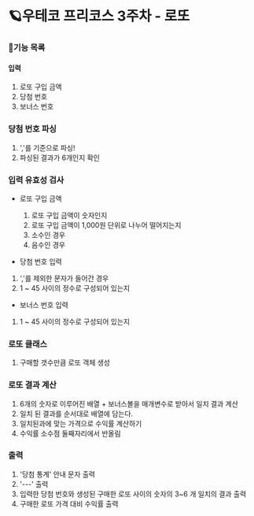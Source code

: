# 🪐우테코 프리코스 3주차 - 로또

### 📝기능 목록
#### 입력
1. 로또 구입 금액
2. 당첨 번호
3. 보너스 번호

### 당첨 번호 파싱
1. ','를 기준으로 파싱!
2. 파싱된 결과가 6개인지 확인

### 입력 유효성 검사
- 로또 구입 금액
  1. 로또 구입 금액이 숫자인지
  2. 로또 구입 금액이 1,000원 단위로 나누어 떨어지는지
  3. 소수인 경우
  4. 음수인 경우

- 당첨 번호 입력
1. ','를 제외한 문자가 들어간 경우
2. 1 ~ 45 사이의 정수로 구성되어 있는지

- 보너스 번호 입력
1. 1 ~ 45 사이의 정수로 구성되어 있는지

### 로또 클래스
1. 구매할 갯수만큼 로또 객체 생성


### 로또 결과 계산
1. 6개의 숫자로 이루어진 배열 + 보너스볼을 매개변수로 받아서 일치 결과 계산
2. 일치 된 결과를 순서대로 배열에 담는다.
3. 일치된과에 맞는 가격으로 수익률 계산하기
4. 수익률 소수점 둘째자리에서 반올림


### 출력
1. '당첨 통계' 안내 문자 출력
2. '---' 출력
3. 입력한 당첨 번호와 생성된 구매한 로또 사이의 숫자의 3~6 개 일치의 결과 출력
4. 구매한 로또 가격 대비 수익률 출력